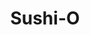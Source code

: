 ---
layout: place
title: "Sushi-O"
permalink: /virginia/midlothian/sushi-o.html
stateAbbr: VA
stateName: Virginia
cityName: Midlothian
place_id: ChIJ5WcaRXRtsYkRy1hx1NtAZoM
photos:
  - name: >-
      places/ChIJ5WcaRXRtsYkRy1hx1NtAZoM/photos/AeeoHcLpSCLqX9vaAQcYc2ejJiefCKtIdD78-sxpXr08jTBNPo3ohyaBuikDUg1FGaNy9od2yjodP9Ij3hJ9-mTkYyyLiuelsZEwrXztIJzI3hiMo1klDG8RN18Vj4_956VK07b24AprprTgwTK8jqhNchK-KsSqyRNtb4WJ7C1o_sgj4Um1uh944_anKXE6-r3o5VQWkVbDVNG7PJViS2SzAHrL1Bs3ED-_fR2TxmyGYEbSQ2jDNIoEG8P5QoKEEy1rxhdbSARztGCGUW2YKJn5rl6T9tiCT9A0bLplFe7GCcp7QTL_sDOJn9x2dWb-zeMkz-JWbPbkxHt-8uLH_iKiVjQA63d-KaGS-ZOUzxTEGeWBPzyaZd02RZ5KBNi7bVpcSskLHK2Dzhxs8rVA9D38rar6KrdvJ4ZwnmLw56-_kzU
    widthPx: 1920
    heightPx: 1080
    authorAttributions:
      - displayName: Alex
        uri: https://maps.google.com/maps/contrib/105776949383961959855
        photoUri: >-
          https://lh3.googleusercontent.com/a-/ALV-UjWuMOK9M5psuEoI3HZ5xH69W3-OHx7CxEe674vvGaH6DLy-RNAU=s100-p-k-no-mo
    flagContentUri: >-
      https://www.google.com/local/imagery/report/?cb_client=maps_api_places.places_api&image_key=!1e10!2sCIHM0ogKEICAgIDx5tqIAQ&hl=en-US
    googleMapsUri: >-
      https://www.google.com/maps/place//data=!3m4!1e2!3m2!1sCIHM0ogKEICAgIDx5tqIAQ!2e10!4m2!3m1!1s0x89b16d74451a67e5:0x836640dbd47158cb
  - name: >-
      places/ChIJ5WcaRXRtsYkRy1hx1NtAZoM/photos/AeeoHcKnBvu4koX27x2IFLDX4Q08r3OP8IxDiyiCDrOb4FJe4AEOESnujZYH5PEFW33Hl0kgKMQKVGCS5uXQfiF6NK0hYSV4Q5jkdW5g4C5RPtZx7jEM5qIN38j2juPL88cDjxRxY_v9aqoFIR7NZWCZ5mJYShdyfQfJlHfxmbDRES0fBZIzZEVcoJIIQDJm6WvHmDLqqNvsnbjb9Pa_nFecgCloZhWhRBnQe4DyO_RvjNi9dR8hH6BiDimcZgw2_KnXAZNEui4E3skojBLh50D5DhXJTineax5x1kild4pjoapjGyhyC_w4UIfs8PKA1ji-ExyK_0NHEDp1GnKTiBABXGHaU0EEcl4G1TbgveikbBcGCv7mCZNSD2d0grVmnOa9bIlF6KcCfLQvZYp1zf0MjKIq_-cSKAt3zb3LNqh_lyZ0AQ-R
    widthPx: 4000
    heightPx: 3000
    authorAttributions:
      - displayName: tatiana montesinos
        uri: https://maps.google.com/maps/contrib/104177671917810512219
        photoUri: >-
          https://lh3.googleusercontent.com/a-/ALV-UjWi0Qu7KnoqqjoKkXjq5DGOCnpOE1I5tpzndefb1wl8CS2kve1z9Q=s100-p-k-no-mo
    flagContentUri: >-
      https://www.google.com/local/imagery/report/?cb_client=maps_api_places.places_api&image_key=!1e10!2sCIHM0ogKEICAgMDI-LTB6gE&hl=en-US
    googleMapsUri: >-
      https://www.google.com/maps/place//data=!3m4!1e2!3m2!1sCIHM0ogKEICAgMDI-LTB6gE!2e10!4m2!3m1!1s0x89b16d74451a67e5:0x836640dbd47158cb
  - name: >-
      places/ChIJ5WcaRXRtsYkRy1hx1NtAZoM/photos/AeeoHcI153-qjPLtWM2FuiRhERyB3xTE_-WCtHONYLVe_EsFmuKOiTJgP1egFby4x1uE8H0k4ArwHrjyrEkvFPy1zEK0tpbCXuOvHQv1Mo927wKmlW59S1asMNJCcHhPy4FyhoCuLgIaNdWTHKqE1tyI2t9ODqpIoX_0hgizd6HFOtuEZS09n0AZd8uUyBkf7ud_iMopfuVMqEy-rK-GexA8sm42ofctKzZU0giR8At8HYBN0SjZY3JKzfdZGHMOm8bsYtxphV1d5t_m4tXphT2Tco7DvryypiZdHVVqhFUyG24v7Ha8Rz25eJLCaY6p09sEbk2yc7inS7wpJ32bxVM03Yjfu0rbFdxRifQvM6YI3EOLsZn-CikY7O8e7AgM9N0YKI0EPeQBpcXdnCHIlWym3JqscP7vcx5tzJ_ObUgJxoYR0g
    widthPx: 4000
    heightPx: 3000
    authorAttributions:
      - displayName: Galen Hamilton
        uri: https://maps.google.com/maps/contrib/106814408338515220929
        photoUri: >-
          https://lh3.googleusercontent.com/a/ACg8ocLfjCfE3og0zpcfH11KehnWdtiWW7YqzyojrORiHrbaPGCKaw=s100-p-k-no-mo
    flagContentUri: >-
      https://www.google.com/local/imagery/report/?cb_client=maps_api_places.places_api&image_key=!1e10!2sCIHM0ogKEICAgMCQyb36Bw&hl=en-US
    googleMapsUri: >-
      https://www.google.com/maps/place//data=!3m4!1e2!3m2!1sCIHM0ogKEICAgMCQyb36Bw!2e10!4m2!3m1!1s0x89b16d74451a67e5:0x836640dbd47158cb
  - name: >-
      places/ChIJ5WcaRXRtsYkRy1hx1NtAZoM/photos/AeeoHcLGNsk810fMw_DrbjXl8-qOCT4DQiTDsH-yno-wX45V9y01WcA2-T9ndC2nA67D7dH86kYrArI4DcOonDemBafvmBTBznLUpzLc3st4k0o6Hpr5lhBFWGH07mq9iWl483PljOuRz756K-g-7zNs7TjhYc53s60uxpSJQaUCcQzj3NHbvkLsAG2jW3_YL2Y_g3fL2d4SBE33wy8w0lSGDH-YUfsOIGzC5OG7FoXMaiuuEX6xYo3LlUmaJ3-6_qPNTDx5x6afZtmutjSZ-UQkE8SkdjLP0s73UZtXFOs5mVBXmjksNkdlfZj4pP9Wqe1jiIgLt5WVuDHjM1Yk6hcFehaboS60KXiFuZXJoo0rW-HJZABP9a9Zyq3Ux6FbsWKYTfUoDvwYGnv8p4Hbht0Yw1UPbzU5BeUsMlpaws2F5m7MTHgZ
    widthPx: 4032
    heightPx: 3024
    authorAttributions:
      - displayName: Justin Marston
        uri: https://maps.google.com/maps/contrib/102376051138236949350
        photoUri: >-
          https://lh3.googleusercontent.com/a-/ALV-UjWggL4j1RCoJidNgzFdtup7cN2y_HROwFOhq6gOVPA8OsqZ2WOd=s100-p-k-no-mo
    flagContentUri: >-
      https://www.google.com/local/imagery/report/?cb_client=maps_api_places.places_api&image_key=!1e10!2sCIHM0ogKEICAgIDt18Tl9AE&hl=en-US
    googleMapsUri: >-
      https://www.google.com/maps/place//data=!3m4!1e2!3m2!1sCIHM0ogKEICAgIDt18Tl9AE!2e10!4m2!3m1!1s0x89b16d74451a67e5:0x836640dbd47158cb
  - name: >-
      places/ChIJ5WcaRXRtsYkRy1hx1NtAZoM/photos/AeeoHcLBd1WVn71o23oVTbaYGh1jZ2ZpbnIzMPyCVbV6JVKZLoyErMiC2oEKKkqMmA6i1KTfA4xUNY2aulHyNouKtOg6V44xTkE69jXwK0D_0ZdM1aGhfOXRoURbjHbX4wi9CgI81PnXUYivUfwSr2_imr3JSP3pu8Gm_vG72AYue7A4D--XP6USea0IJNuDmtNMAYSLGhixdtELq7plWvTmiT-KjiO2Q6zlGz8HIpf2VH-qbXg9HULkf0AppWbAi2tIp78DjwUXCXLibSRXkn2OsYv1ZHQxEtky7gCAXxB3PB3Lx_Lsgt7EcCSkwFPtnZa2bB3zkHW3jhgnUXpAbe7r0UiQ5_D2JLWFdmBDuGLzyMROAE75z0Y4CXnK1YJ2PADNsi3jUPoGzycWKbm3CeV5N5Y4GV07yQh8GMTsXbkZrZSQBg0_
    widthPx: 4080
    heightPx: 3072
    authorAttributions:
      - displayName: Steven Slavin
        uri: https://maps.google.com/maps/contrib/114903001381164116610
        photoUri: >-
          https://lh3.googleusercontent.com/a-/ALV-UjX-4ze-IVkH_VaJXp0KLjlCRbSgT98wQhtPp3-IUe1SVqFvKuUa6w=s100-p-k-no-mo
    flagContentUri: >-
      https://www.google.com/local/imagery/report/?cb_client=maps_api_places.places_api&image_key=!1e10!2sCIHM0ogKEICAgIDD3Oi9gQE&hl=en-US
    googleMapsUri: >-
      https://www.google.com/maps/place//data=!3m4!1e2!3m2!1sCIHM0ogKEICAgIDD3Oi9gQE!2e10!4m2!3m1!1s0x89b16d74451a67e5:0x836640dbd47158cb
  - name: >-
      places/ChIJ5WcaRXRtsYkRy1hx1NtAZoM/photos/AeeoHcLmMzChCNZ7Sv-RUrbylBVEkPIkTjXZCyQiMSKqRt7kzZb2khQ6TtxKC3ZCJvQkS56MGGqo9eBr1xLXRm9aNJdMhUMC8jgicmlqafvBdlJfNvLy3uDXLkJ3L7pXR4ILe4CzLCdv4NGOrvXXASnoRRv5MPk0NYGkMOAC_dGX6e4TffZSep5ZSRF6xtsBZDTEYThcynJcmtX9g5VVn_c2KNmbHdVYC9R82Rb1L1Ey1kAqv1vxy7LNA8CtYLHkp77_bex6Cn25RLZrQBBNuBGgyXFoyZIMMUDIVMwxXF58-GR6IuR2ql4vVUt62AnWzkp6iuNSwQ6Hwe9tEltM3jkVsjdshMXNzqdNKmBVJUwpfUBag-pCNZuBziikiuVYll-YotoMj6wratqcDhyzLUsGX6R9QQRLiXnw34y1h7j_A8YV_4Bh
    widthPx: 3600
    heightPx: 4800
    authorAttributions:
      - displayName: Andy Wu
        uri: https://maps.google.com/maps/contrib/115556459043458743076
        photoUri: >-
          https://lh3.googleusercontent.com/a/ACg8ocIh707g2cGr_43e1cztaldppKsY44VruG5oF2iKVOrDpi3mvw=s100-p-k-no-mo
    flagContentUri: >-
      https://www.google.com/local/imagery/report/?cb_client=maps_api_places.places_api&image_key=!1e10!2sCIHM0ogKEICAgICX3uOB6AE&hl=en-US
    googleMapsUri: >-
      https://www.google.com/maps/place//data=!3m4!1e2!3m2!1sCIHM0ogKEICAgICX3uOB6AE!2e10!4m2!3m1!1s0x89b16d74451a67e5:0x836640dbd47158cb
  - name: >-
      places/ChIJ5WcaRXRtsYkRy1hx1NtAZoM/photos/AeeoHcKyhOY6tD7iGzOrbU7lWNBaP-5incz8QvHUEP80O9CZ3kdjXnCBXF7jU4fwucBbyLTwS2x0CyI4uaQILl01diG62e7OASh3BqsFn4YAp0rCyz-VrK96WlB4TUmQ5l6DO3VzfgTsFIUX_0Ywr2MEB1xc3DCd8D_5gUT4dAi7EjuuMmiRMZU0iHVB2rLCtLFF2SpF8K6Q12AOX2WSXDjVU2oJGcSRLPtv_Dw6q4yGzeFxjte_y2_CkjX7Nht9q5DS6a1NmS-5lAbWs1s2VhHdgISGI1aKITTzpaUx7QXug4oVNnfQAnOW9Jdfx1-EwIg5HAIdl5G62hvUuMJkBI142OPS6pW0X3enP6q5dYU4oNE1TZ1wy2BtXJd6FDFo7KFBuF2AnW7yhISrlq_VQZ8aLJ69EwrJe6OEoXetRh4mye4
    widthPx: 3024
    heightPx: 4032
    authorAttributions:
      - displayName: Andy Wu
        uri: https://maps.google.com/maps/contrib/115556459043458743076
        photoUri: >-
          https://lh3.googleusercontent.com/a/ACg8ocIh707g2cGr_43e1cztaldppKsY44VruG5oF2iKVOrDpi3mvw=s100-p-k-no-mo
    flagContentUri: >-
      https://www.google.com/local/imagery/report/?cb_client=maps_api_places.places_api&image_key=!1e10!2sCIHM0ogKEICAgIDF36S-WQ&hl=en-US
    googleMapsUri: >-
      https://www.google.com/maps/place//data=!3m4!1e2!3m2!1sCIHM0ogKEICAgIDF36S-WQ!2e10!4m2!3m1!1s0x89b16d74451a67e5:0x836640dbd47158cb
  - name: >-
      places/ChIJ5WcaRXRtsYkRy1hx1NtAZoM/photos/AeeoHcJJDEjHZvDeVC0WQTTBTyUI-ckg68_3ZkvDwHlLdjyQBcJrmLIPrxlxJo7vUsGFM2vaBQgIn75izByUmPUr2YWvRNvOW2YXbd5dB2aWo87JIVx4dpAv1CiX1P_zyrNNE7-oYo3mzD9CtPAHXeuBimZUweQvLzj7s2Vuc79n8K9IiWJ9_UYFOimSRqs5OCp3U-4hk7ZIXXBmWX4QMtDbUpmlpiSegB_6JDQsPQBlc8xLfQpDr8_6Knv1NmO-vSnQ9rczZecFZYoP3z9bPnOeZH83OFW5vn9zFxj5AvnRSmMUQ3FMuz1nn6o-oxkdnmANa9d7Vh4dEX8eG_8zH0pmjUULoEeb-CTjPxchBHQhxVmTfE0KxoxnkMfCVX_yfHKo-cKsRacYHNhUK6cfB6-gK3qaz69L4k2zoyDzhzxpGN0X1k0kmWUmqmVEr5bLVn-6
    widthPx: 2252
    heightPx: 4000
    authorAttributions:
      - displayName: tatiana montesinos
        uri: https://maps.google.com/maps/contrib/104177671917810512219
        photoUri: >-
          https://lh3.googleusercontent.com/a-/ALV-UjWi0Qu7KnoqqjoKkXjq5DGOCnpOE1I5tpzndefb1wl8CS2kve1z9Q=s100-p-k-no-mo
    flagContentUri: >-
      https://www.google.com/local/imagery/report/?cb_client=maps_api_places.places_api&image_key=!1e10!2sCIABIhADydER5C1nfmfzJPwABXUj&hl=en-US
    googleMapsUri: >-
      https://www.google.com/maps/place//data=!3m4!1e2!3m2!1sCIABIhADydER5C1nfmfzJPwABXUj!2e10!4m2!3m1!1s0x89b16d74451a67e5:0x836640dbd47158cb
  - name: >-
      places/ChIJ5WcaRXRtsYkRy1hx1NtAZoM/photos/AeeoHcLOMDkMTXwiThdYdejPbXTK_JxzUqO1jA3DvQ4-BQlUnR1b0Uirvrmp1uzWyvhBF1tDGHcVgx4mj29QfTT_MJpuj08fRyWWS0d1h48iEQas7JL13A_U1UpURNYAV50ToHLZQ9YbXgMwE3Wd6vtOG7cP1pWgAGiMJ2rtO6aChP4ju5g13mNkjuybgetH2zpSg-qUjJiNkDhJnXorvSVOtBcXus2vOuALmX0CNynaJDgZEGDOLF-lTfIJc5dgAVQGjQoUmk4NY8yRiQkAvkD0vTLyu1PGwFAgQdC13rSaI05B2dgod-hDbRmaaXSSlQXEQU9p5VUwZo76dnkfmmXRAaf-QuKYt8xFckFmXCsS5jrCtdVY6LIo0eAq3fkhN0mqT_aoxKmQI28KPfLmpmYp-wca-PML3w-pAfEHUw6jJkbcv_z4
    widthPx: 3024
    heightPx: 4032
    authorAttributions:
      - displayName: Andy Wu
        uri: https://maps.google.com/maps/contrib/115556459043458743076
        photoUri: >-
          https://lh3.googleusercontent.com/a/ACg8ocIh707g2cGr_43e1cztaldppKsY44VruG5oF2iKVOrDpi3mvw=s100-p-k-no-mo
    flagContentUri: >-
      https://www.google.com/local/imagery/report/?cb_client=maps_api_places.places_api&image_key=!1e10!2sCIHM0ogKEICAgICFmajakwE&hl=en-US
    googleMapsUri: >-
      https://www.google.com/maps/place//data=!3m4!1e2!3m2!1sCIHM0ogKEICAgICFmajakwE!2e10!4m2!3m1!1s0x89b16d74451a67e5:0x836640dbd47158cb
  - name: >-
      places/ChIJ5WcaRXRtsYkRy1hx1NtAZoM/photos/AeeoHcKFqtO92w_86sdCLZwWSQAAmhPrm0cevMv7kuGMj5J2xj8A6KzU2aI4VH5fSeWGyO97ASO1SZ5w_i3e3ei16cfeqXqwS4b-sK16TqAP4g-XlKjbSw_fDd49RcacxBVHiZsDGt1JY6X-BPGa7lIDChJR1jeQ4BKp_iTi8dwC4XU1c7e6aLcy5i-A389X8P6HwQyEqER8fr8xerBkcpCQxkHqzZuljbgMVHqZ-A7IuFCPzCYCSPB0XkScLZzuKyGxyDuy0qQLOnLRBRgxx2KsnXcQKGrhg2eI22PB4lG07haDN9gDCu4NxKpBPUCh6_R-Nj7ClMWodfhdotaiLCPkC8xKOPbfZgQhzoPe1nRn0tS3jrtd7Tk_aNixiGRRH_6cSsr9HQXoYkYW6xwqUQ5rIriFeymgcmWCK9emT_dRikaV0Q0
    widthPx: 3024
    heightPx: 4032
    authorAttributions:
      - displayName: Braxton Holmquist
        uri: https://maps.google.com/maps/contrib/100936569297064846723
        photoUri: >-
          https://lh3.googleusercontent.com/a/ACg8ocIexu0_kNV66XnrGswQgXZ4LwxtKsecjMCoXZC2_JI9nikrNw=s100-p-k-no-mo
    flagContentUri: >-
      https://www.google.com/local/imagery/report/?cb_client=maps_api_places.places_api&image_key=!1e10!2sCIHM0ogKEICAgICvm_bi5wE&hl=en-US
    googleMapsUri: >-
      https://www.google.com/maps/place//data=!3m4!1e2!3m2!1sCIHM0ogKEICAgICvm_bi5wE!2e10!4m2!3m1!1s0x89b16d74451a67e5:0x836640dbd47158cb
address: 1228 Alverser Plaza, Midlothian, VA 23113, USA
street: 1228 Alverser Plaza
city: Midlothian
state: VA
zip: '23113'
country: USA
neighborhood: null
latitude: '37.510183'
longitude: '-77.615687'
accessibility_options:
  wheelchairAccessibleParking: true
  wheelchairAccessibleEntrance: true
  wheelchairAccessibleRestroom: true
  wheelchairAccessibleSeating: true
business_status: OPERATIONAL
name: Sushi-O
google_maps_links:
  directionsUri: >-
    https://www.google.com/maps/dir//''/data=!4m7!4m6!1m1!4e2!1m2!1m1!1s0x89b16d74451a67e5:0x836640dbd47158cb!3e0
  placeUri: https://maps.google.com/?cid=9468326579499260107
  writeAReviewUri: >-
    https://www.google.com/maps/place//data=!4m3!3m2!1s0x89b16d74451a67e5:0x836640dbd47158cb!12e1
  reviewsUri: >-
    https://www.google.com/maps/place//data=!4m4!3m3!1s0x89b16d74451a67e5:0x836640dbd47158cb!9m1!1b1
  photosUri: >-
    https://www.google.com/maps/place//data=!4m3!3m2!1s0x89b16d74451a67e5:0x836640dbd47158cb!10e5
primary_type: Japanese Restaurant
opening_hours:
  regular: null
  current: null
secondary_opening_hours:
  regular:
    weekdayDescriptions: null
    type: null
  current:
    weekdayDescriptions: null
    type: null
phone: (804) 897-9878
price_level: PRICE_LEVEL_MODERATE
price_range: null
rating: '4.4'
rating_count: 132
website: http://www.sushiomidlothian.com/
description: null
reviews:
  - name: >-
      places/ChIJ5WcaRXRtsYkRy1hx1NtAZoM/reviews/ChdDSUhNMG9nS0VJQ0FnTUNReWIzNnV3RRAB
    relativePublishTimeDescription: a month ago
    rating: 4
    text:
      text: >-
        The food was immaculate . Couldn't have asked for better sushi. The
        presentation was amazing and there wasn't anything that hadn't been
        prepared with care and pride. The green tea was also amazing. The server
        was very nice but they seemed a bit stretched thin.  Leaving large gaps
        of time to elapse without them even comming to check on our table of 2.
        The atmosphere of the restaurant was also really cool. It's a little
        pricey but you get what you pay for. And I'd come back here.
      languageCode: en
    originalText:
      text: >-
        The food was immaculate . Couldn't have asked for better sushi. The
        presentation was amazing and there wasn't anything that hadn't been
        prepared with care and pride. The green tea was also amazing. The server
        was very nice but they seemed a bit stretched thin.  Leaving large gaps
        of time to elapse without them even comming to check on our table of 2.
        The atmosphere of the restaurant was also really cool. It's a little
        pricey but you get what you pay for. And I'd come back here.
      languageCode: en
    authorAttribution:
      displayName: Galen Hamilton
      uri: https://www.google.com/maps/contrib/106814408338515220929/reviews
      photoUri: >-
        https://lh3.googleusercontent.com/a/ACg8ocLfjCfE3og0zpcfH11KehnWdtiWW7YqzyojrORiHrbaPGCKaw=s128-c0x00000000-cc-rp-mo-ba4
    publishTime: '2025-03-05T11:42:44.065467Z'
    flagContentUri: >-
      https://www.google.com/local/review/rap/report?postId=ChdDSUhNMG9nS0VJQ0FnTUNReWIzNnV3RRAB&d=17924085&t=1
    googleMapsUri: >-
      https://www.google.com/maps/reviews/data=!4m6!14m5!1m4!2m3!1sChdDSUhNMG9nS0VJQ0FnTUNReWIzNnV3RRAB!2m1!1s0x89b16d74451a67e5:0x836640dbd47158cb
  - name: >-
      places/ChIJ5WcaRXRtsYkRy1hx1NtAZoM/reviews/ChdDSUhNMG9nS0VJQ0FnTURJLUxUQmlnRRAB
    relativePublishTimeDescription: in the last week
    rating: 5
    text:
      text: >-
        Visited during happy hour and got some margaritas $5.00 pretty good.


        Tried the variety of sushi and enjoyed it, we also tried the new york
        stripe and it was delicious.
      languageCode: en
    originalText:
      text: >-
        Visited during happy hour and got some margaritas $5.00 pretty good.


        Tried the variety of sushi and enjoyed it, we also tried the new york
        stripe and it was delicious.
      languageCode: en
    authorAttribution:
      displayName: tatiana montesinos
      uri: https://www.google.com/maps/contrib/104177671917810512219/reviews
      photoUri: >-
        https://lh3.googleusercontent.com/a-/ALV-UjWi0Qu7KnoqqjoKkXjq5DGOCnpOE1I5tpzndefb1wl8CS2kve1z9Q=s128-c0x00000000-cc-rp-mo-ba5
    publishTime: '2025-04-07T01:06:43.713716Z'
    flagContentUri: >-
      https://www.google.com/local/review/rap/report?postId=ChdDSUhNMG9nS0VJQ0FnTURJLUxUQmlnRRAB&d=17924085&t=1
    googleMapsUri: >-
      https://www.google.com/maps/reviews/data=!4m6!14m5!1m4!2m3!1sChdDSUhNMG9nS0VJQ0FnTURJLUxUQmlnRRAB!2m1!1s0x89b16d74451a67e5:0x836640dbd47158cb
  - name: >-
      places/ChIJ5WcaRXRtsYkRy1hx1NtAZoM/reviews/ChdDSUhNMG9nS0VJQ0FnSUN2bV9iaXh3RRAB
    relativePublishTimeDescription: 3 months ago
    rating: 5
    text:
      text: >-
        This place is off the chain, left a review before I finished eating. I
        will be back weekly. The appetizers are amazing and everything is priced
        extremely well. The inside is clean and modern and the bar and sushi bar
        is extremely nice.
      languageCode: en
    originalText:
      text: >-
        This place is off the chain, left a review before I finished eating. I
        will be back weekly. The appetizers are amazing and everything is priced
        extremely well. The inside is clean and modern and the bar and sushi bar
        is extremely nice.
      languageCode: en
    authorAttribution:
      displayName: Braxton Holmquist
      uri: https://www.google.com/maps/contrib/100936569297064846723/reviews
      photoUri: >-
        https://lh3.googleusercontent.com/a/ACg8ocIexu0_kNV66XnrGswQgXZ4LwxtKsecjMCoXZC2_JI9nikrNw=s128-c0x00000000-cc-rp-mo
    publishTime: '2024-12-14T23:37:27.061344Z'
    flagContentUri: >-
      https://www.google.com/local/review/rap/report?postId=ChdDSUhNMG9nS0VJQ0FnSUN2bV9iaXh3RRAB&d=17924085&t=1
    googleMapsUri: >-
      https://www.google.com/maps/reviews/data=!4m6!14m5!1m4!2m3!1sChdDSUhNMG9nS0VJQ0FnSUN2bV9iaXh3RRAB!2m1!1s0x89b16d74451a67e5:0x836640dbd47158cb
  - name: >-
      places/ChIJ5WcaRXRtsYkRy1hx1NtAZoM/reviews/ChZDSUhNMG9nS0VJQ0FnSURuaUt6UEVnEAE
    relativePublishTimeDescription: 6 months ago
    rating: 5
    text:
      text: >-
        Took a friend here who is new to the sushi world. The food and service
        here is always incredible. The reservation process was also super easy
        and the staff incredibly friendly. One of our favorite sushi spots for
        sure.
      languageCode: en
    originalText:
      text: >-
        Took a friend here who is new to the sushi world. The food and service
        here is always incredible. The reservation process was also super easy
        and the staff incredibly friendly. One of our favorite sushi spots for
        sure.
      languageCode: en
    authorAttribution:
      displayName: Allison Durham
      uri: https://www.google.com/maps/contrib/117981432690467154955/reviews
      photoUri: >-
        https://lh3.googleusercontent.com/a/ACg8ocKDQ9N1fNs-U_otrmiK1-rNn2L2Hx1cnUkbXJcG1gbm2ljH32U=s128-c0x00000000-cc-rp-mo-ba3
    publishTime: '2024-10-02T12:43:24.689930Z'
    flagContentUri: >-
      https://www.google.com/local/review/rap/report?postId=ChZDSUhNMG9nS0VJQ0FnSURuaUt6UEVnEAE&d=17924085&t=1
    googleMapsUri: >-
      https://www.google.com/maps/reviews/data=!4m6!14m5!1m4!2m3!1sChZDSUhNMG9nS0VJQ0FnSURuaUt6UEVnEAE!2m1!1s0x89b16d74451a67e5:0x836640dbd47158cb
  - name: >-
      places/ChIJ5WcaRXRtsYkRy1hx1NtAZoM/reviews/ChdDSUhNMG9nS0VJQ0FnTURJdUthSjRnRRAB
    relativePublishTimeDescription: in the last week
    rating: 1
    text:
      text: >-
        This will definitely be the last time I order here. I placed an order
        for several items, including two “I Love Sushi” sets with miso soup. I
        arrived a bit earlier than the estimated pickup time, but the waitress
        was extremely rude. She didn’t bother checking if my order was ready or
        see if they could have it prepared earlier. Instead, she just told me to
        come back at the estimated time. I ended up waiting for 40 minutes in
        the car with an infant.


        When I finally got home and checked the order, I realized they made
        several mistakes. They only included one miso soup, one set of
        chopsticks, and the two sushi sets weren’t even the same, despite being
        ordered as identical.


        It’s interesting how they never forget to ask for a tip but can easily
        forget to complete an order after making customers wait for 40 minutes.
      languageCode: en
    originalText:
      text: >-
        This will definitely be the last time I order here. I placed an order
        for several items, including two “I Love Sushi” sets with miso soup. I
        arrived a bit earlier than the estimated pickup time, but the waitress
        was extremely rude. She didn’t bother checking if my order was ready or
        see if they could have it prepared earlier. Instead, she just told me to
        come back at the estimated time. I ended up waiting for 40 minutes in
        the car with an infant.


        When I finally got home and checked the order, I realized they made
        several mistakes. They only included one miso soup, one set of
        chopsticks, and the two sushi sets weren’t even the same, despite being
        ordered as identical.


        It’s interesting how they never forget to ask for a tip but can easily
        forget to complete an order after making customers wait for 40 minutes.
      languageCode: en
    authorAttribution:
      displayName: Milad Mousavi
      uri: https://www.google.com/maps/contrib/109414626119960870527/reviews
      photoUri: >-
        https://lh3.googleusercontent.com/a/ACg8ocJF1xibgJgeEbmNYvXWI44tBhifYFRf20G0c_Qehbq_6KX33A=s128-c0x00000000-cc-rp-mo
    publishTime: '2025-04-06T23:32:42.217582Z'
    flagContentUri: >-
      https://www.google.com/local/review/rap/report?postId=ChdDSUhNMG9nS0VJQ0FnTURJdUthSjRnRRAB&d=17924085&t=1
    googleMapsUri: >-
      https://www.google.com/maps/reviews/data=!4m6!14m5!1m4!2m3!1sChdDSUhNMG9nS0VJQ0FnTURJdUthSjRnRRAB!2m1!1s0x89b16d74451a67e5:0x836640dbd47158cb
parking_options:
  freeParkingLot: true
  freeStreetParking: true
  valetParking: false
payment_options:
  acceptsCreditCards: true
  acceptsDebitCards: true
  acceptsCashOnly: false
  acceptsNfc: true
allow_dogs: null
curbside_pickup: null
delivery: true
dine_in: true
good_for_children: null
good_for_groups: true
good_for_sports: null
live_music: false
menu_for_children: null
outdoor_seating: true
reservable: true
restroom: true
serves_beer: true
serves_breakfast: false
serves_brunch: false
serves_cocktails: true
serves_coffee: null
serves_dinner: true
serves_dessert: true
serves_lunch: true
serves_vegetarian_food: null
serves_wine: true
takeout: true

---